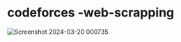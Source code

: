 # codeforces -web-scrapping
![Screenshot 2024-03-20 000735](https://github.com/shivamg5080/cf-web-scrapping/assets/118618976/357ce356-c81d-4874-a17b-ff5c52ecb8d5)

